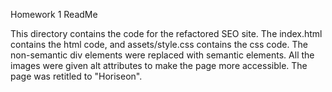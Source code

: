 Homework 1 ReadMe

This directory contains the code for the refactored SEO site. The index.html contains the html code, and assets/style.css contains the css code. The non-semantic div elements were replaced with semantic elements. All the images were given alt attributes to make the page more accessible. The page was retitled to "Horiseon".